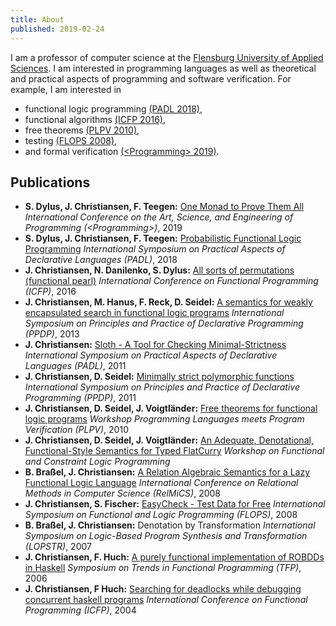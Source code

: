 ```yaml
---
title: About
published: 2019-02-24
---
```


I am a professor of computer science at the
[Flensburg University of Applied Sciences](https://www.hs-flensburg.de). I am
interested in programming languages as well as theoretical and practical aspects of
programming and software verification. For example, I am interested in

* functional logic programming [(PADL 2018)](http://www-ps.informatik.uni-kiel.de/~sad/padl2018-preprint.pdf),
* functional algorithms [(ICFP 2016)](http://informatik.uni-kiel.de/~sad/icfp2016-preprint.pdf),
* free theorems [(PLPV 2010)](http://www.janis-voigtlaender.eu/papers/FreeTheoremsForFunctionalLogicPrograms.pdf),
* testing [(FLOPS 2008)](http://www-ps.informatik.uni-kiel.de/~sebf/data/pub/flops08.pdf),
* and formal verification [(&lt;Programming&gt; 2019)](https://arxiv.org/pdf/1805.08059.pdf).


## Publications

* **S. Dylus, J. Christiansen, F. Teegen:** [One Monad to Prove Them All](https://arxiv.org/pdf/1805.08059.pdf) *International Conference on the Art, Science, and
Engineering of Programming (&lt;Programming&gt;)*, 2019
* **S. Dylus, J. Christiansen, F. Teegen:** [Probabilistic Functional Logic Programming](http://www-ps.informatik.uni-kiel.de/~sad/padl2018-preprint.pdf) *International Symposium on Practical Aspects of Declarative Languages (PADL)*, 2018
* **J. Christiansen, N. Danilenko, S. Dylus:** [All sorts of permutations (functional pearl)](http://informatik.uni-kiel.de/~sad/icfp2016-preprint.pdf) *International Conference on Functional Programming (ICFP)*, 2016
* **J. Christiansen, M. Hanus, F. Reck, D. Seidel:** [A semantics for weakly encapsulated search in functional logic programs](https://www.informatik.uni-kiel.de/~mh/publications/papers/PPDP13.pdf) *International Symposium on Principles and Practice of Declarative Programming (PPDP)*, 2013
* **J. Christiansen:** [Sloth - A Tool for Checking Minimal-Strictness](http://www.rpe.informatik.uni-kiel.de/de/rechnergestutzte-programmentwicklung/dateien/forschungunddiplomarbeiten/PADL.pdf) *International Symposium on Practical Aspects of Declarative Languages (PADL)*, 2011
* **J. Christiansen, D. Seidel:** [Minimally strict polymorphic functions](http://www.rpe.informatik.uni-kiel.de/de/rechnergestutzte-programmentwicklung/dateien/forschungunddiplomarbeiten/PPDP.pdf) *International Symposium on Principles and Practice of Declarative Programming (PPDP)*, 2011
* **J. Christiansen, D. Seidel, J. Voigtländer:** [Free theorems for functional logic programs](http://www.janis-voigtlaender.eu/papers/FreeTheoremsForFunctionalLogicPrograms.pdf) *Workshop Programming Languages meets Program Verification (PLPV)*, 2010
* **J. Christiansen, D. Seidel, J. Voigtländer:** [An Adequate, Denotational, Functional-Style Semantics for Typed FlatCurry](http://citeseerx.ist.psu.edu/viewdoc/download?doi=10.1.1.186.251&rep=rep1&type=pdf) *Workshop on Functional and Constraint Logic Programming*
* **B. Braßel, J. Christiansen:** [A Relation Algebraic Semantics for a Lazy Functional Logic Language](http://citeseerx.ist.psu.edu/viewdoc/download?doi=10.1.1.91.8678&rep=rep1&type=pdf) *International Conference on Relational Methods in Computer Science (RelMiCS)*, 2008
* **J. Christiansen, S. Fischer:** [EasyCheck - Test Data for Free](http://www-ps.informatik.uni-kiel.de/~sebf/data/pub/flops08.pdf) *International Symposium on Functional and Logic Programming (FLOPS)*, 2008
* **B. Braßel, J. Christiansen:** Denotation by Transformation *International Symposium on Logic-Based Program Synthesis and Transformation (LOPSTR)*, 2007
* **J. Christiansen, F. Huch:** [A purely functional implementation of ROBDDs in Haskell](http://www.cs.nott.ac.uk/~psznhn/TFP2006/Papers/09-ChristiansenHuch-APurelyFunctionalImplementationOfROBDDs.pdf) *Symposium on Trends in Functional Programming (TFP)*, 2006
* **J. Christiansen, F Huch:** [Searching for deadlocks while debugging concurrent haskell programs](http://citeseerx.ist.psu.edu/viewdoc/download?doi=10.1.1.84.220&rep=rep1&type=pdf) *International Conference on Functional Programming (ICFP)*, 2004
